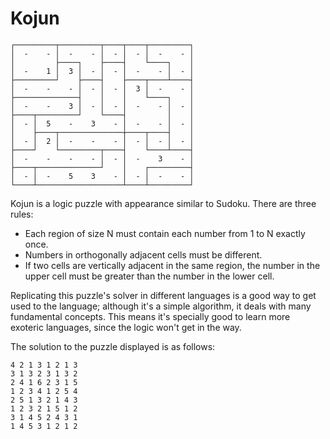 # Kojun

```
┌─────────┬─────────┬────┬────┬─────────┐
│  -    - │  -    - │  - │  - │  -    - │
│         ├────┐    ├────┤    └────┐    │
│  -    1 │  3 │  - │  - │  -    - │  - │
├─────────┘    ├────┤    ├────┬────┴────┤
│  -    -    - │  - │  - │  3 │  -    - │
├──────────────┤    │    │    └────┐    │
│  -    -    3 │  - │  - │  -    - │  - │
├────┬─────────┘    └────┤         │    │
│  - │  5    -    3    - │  -    - │  - │
│    ├────┬──────────────┼────┬────┤    │
│  - │  2 │  -    -    - │  - │  - │  - │
├────┘    └─────────┬────┤    └────┴────┤
│  -    -    -    - │  - │  -    3    - │
├────┬──────────────┘    │    ┌─────────┤
│  - │  -    5    3    - │  - │  -    - │
└────┴───────────────────┴────┴─────────┘
```

Kojun is a logic puzzle with appearance similar to Sudoku. There are three rules:

- Each region of size N must contain each number from 1 to N exactly once.
- Numbers in orthogonally adjacent cells must be different.
- If two cells are vertically adjacent in the same region, the number in the upper cell must be greater than the number in the lower cell.

Replicating this puzzle's solver in different languages is a good way to get used to the language; although it's a simple algorithm, it deals with many fundamental concepts. This means it's specially good to learn more exoteric languages, since the logic won't get in the way.

The solution to the puzzle displayed is as follows:

```
4 2 1 3 1 2 1 3
3 1 3 2 3 1 3 2 
2 4 1 6 2 3 1 5 
1 2 3 4 1 2 5 4 
2 5 1 3 2 1 4 3 
1 2 3 2 1 5 1 2 
3 1 4 5 2 4 3 1 
1 4 5 3 1 2 1 2 
```
